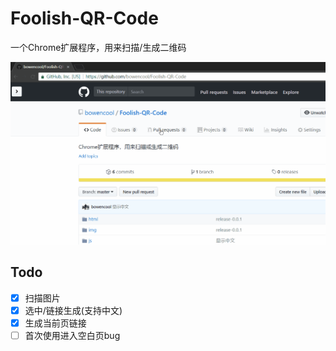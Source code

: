 # Foolish-QR-Code
一个Chrome扩展程序，用来扫描/生成二维码

![preview](./preview.gif)

## Todo

- [x] 扫描图片
- [x] 选中/链接生成(支持中文)
- [x] 生成当前页链接
- [ ] 首次使用进入空白页bug
